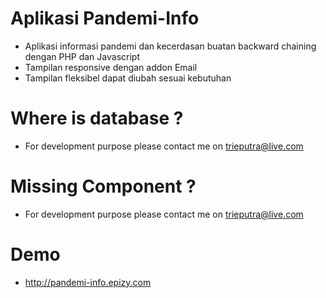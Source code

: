 # Aplikasi Pandemi-Info
- Aplikasi informasi pandemi dan kecerdasan buatan backward chaining dengan PHP dan Javascript
- Tampilan responsive dengan addon Email
- Tampilan fleksibel dapat diubah sesuai kebutuhan

# Where is database ?
- For development purpose please contact me on trieputra@live.com

# Missing Component ?
- For development purpose please contact me on trieputra@live.com

# Demo
- http://pandemi-info.epizy.com
